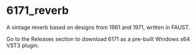 # 6171_reverb
A vintage reverb based on designs from 1961 and 1971, written in FAUST.

Go to the Releases section to download 6171 as a pre-built Windows x64 VST3 plugin.
